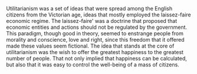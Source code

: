 ---
---

Utilitarianism was a set of ideas that were spread among the English citizens from the Victorian age, ideas that mostly employed the laissez-faire economic regime. The laissez-faire' was a doctrine that proposed that economic entities and actions should not be regulated by the government. This paradigm, though good in theory, seemed to enstrange people from morality and conscience, love and right, since this freedom that it offered made these values seem fictional. The idea that stands at the core of utilitarianism was the wish to offer the greatest happiness to the greatest number of people. That not only implied that happiness can be calculated, but also that it was easy to control the well-being of a mass of citizens.
